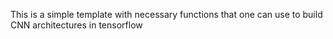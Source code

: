 This is a simple template with necessary functions that one can use to build CNN architectures in tensorflow
